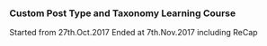 ### Custom Post Type and Taxonomy Learning Course

Started from 27th.Oct.2017
Ended at 7th.Nov.2017 including ReCap